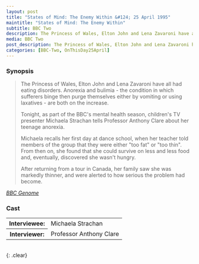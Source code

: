 ```yaml
---
layout: post
title: "States of Mind: The Enemy Within &#124; 25 April 1995"
maintitle: "States of Mind: The Enemy Within"
subtitle: BBC Two
description: The Princess of Wales, Elton John and Lena Zavaroni have all had eating disorders. Anorexia and bulimia - the condition in which sufferers binge then purge themselves either by vomiting or using laxatives - are both on the increase.
media: BBC Two
post_description: The Princess of Wales, Elton John and Lena Zavaroni have all had eating disorders. Anorexia and bulimia - the condition in which sufferers binge then purge themselves either by vomiting or using laxatives - are both on the increase.
categories: [BBC-Two, OnThisDay25April]
---
```


### Synopsis
> The Princess of Wales, Elton John and Lena Zavaroni have all had eating disorders. Anorexia and bulimia - the condition in which sufferers binge then purge themselves either by vomiting or using laxatives - are both on the increase.
>
>Tonight, as part of the BBC's mental health season, children's TV presenter Michaela Strachan tells Professor Anthony Clare about her teenage anorexia.
>
> Michaela recalls her first day at dance school, when her teacher told members of the group that they were either "too fat" or "too thin". From then on, she found that she could survive on less and less food and, eventually, discovered she wasn't hungry.
>
> After returning from a tour in Canada, her family saw she was markedly thinner, and were alerted to how serious the problem had become.

<cite>[BBC Genome](https://genome.ch.bbc.co.uk/schedules/bbctwo/england/1995-04-25#at-19.10)</cite>

### Cast
<table>
<tr><th>Interviewee:</th><td>Michaela Strachan</td></tr>
<tr><th>Interviewer:</th><td>Professor Anthony Clare</td></tr>
</table>

<br />{: .clear}

